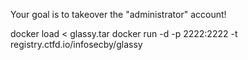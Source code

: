 Your goal is to takeover the "administrator" account!

docker load < glassy.tar
docker run -d -p 2222:2222 -t registry.ctfd.io/infosecby/glassy
